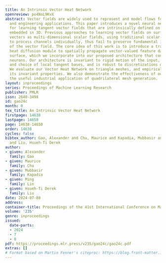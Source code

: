 ```yaml
---
title: An Intrinsic Vector Heat Network
openreview: po4NsL9KvX
abstract: Vector fields are widely used to represent and model flows for many science
  and engineering applications. This paper introduces a novel neural network architecture
  for learning tangent vector fields that are intrinsically defined on manifold surfaces
  embedded in 3D. Previous approaches to learning vector fields on surfaces treat
  vectors as multi-dimensional scalar fields, using traditional scalar-valued architectures
  to process channels individually, thus fail to preserve fundamental intrinsic properties
  of the vector field. The core idea of this work is to introduce a trainable vector
  heat diffusion module to spatially propagate vector-valued feature data across the
  surface, which we incorporate into our proposed architecture that consists of vector-valued
  neurons. Our architecture is invariant to rigid motion of the input, isometric deformation,
  and choice of local tangent bases, and is robust to discretizations of the surface.
  We evaluate our Vector Heat Network on triangle meshes, and empirically validate
  its invariant properties. We also demonstrate the effectiveness of our method on
  the useful industrial application of quadrilateral mesh generation.
layout: inproceedings
series: Proceedings of Machine Learning Research
publisher: PMLR
issn: 2640-3498
id: gao24c
month: 0
tex_title: An Intrinsic Vector Heat Network
firstpage: 14638
lastpage: 14650
page: 14638-14650
order: 14638
cycles: false
bibtex_author: Gao, Alexander and Chu, Maurice and Kapadia, Mubbasir and Lin, Ming
  and Liu, Hsueh-Ti Derek
author:
- given: Alexander
  family: Gao
- given: Maurice
  family: Chu
- given: Mubbasir
  family: Kapadia
- given: Ming
  family: Lin
- given: Hsueh-Ti Derek
  family: Liu
date: 2024-07-08
address:
container-title: Proceedings of the 41st International Conference on Machine Learning
volume: '235'
genre: inproceedings
issued:
  date-parts:
  - 2024
  - 7
  - 8
pdf: https://proceedings.mlr.press/v235/gao24c/gao24c.pdf
extras: []
# Format based on Martin Fenner's citeproc: https://blog.front-matter.io/posts/citeproc-yaml-for-bibliographies/
---
```

